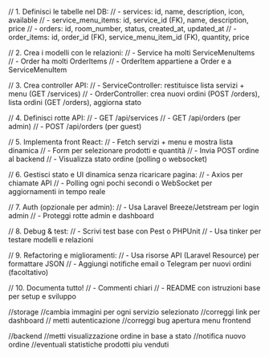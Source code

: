 // 1. Definisci le tabelle nel DB:
// - services: id, name, description, icon, available
// - service_menu_items: id, service_id (FK), name, description, price
// - orders: id, room_number, status, created_at, updated_at
// - order_items: id, order_id (FK), service_menu_item_id (FK), quantity, price

// 2. Crea i modelli con le relazioni:
// - Service ha molti ServiceMenuItems
// - Order ha molti OrderItems
// - OrderItem appartiene a Order e a ServiceMenuItem

<!--
Service → ServiceMenuItems: relazione One-to-Many (uno a molti)

Order → OrderItems: relazione One-to-Many (uno a molti)

OrderItem → Order: relazione Many-to-One (molti a uno)

OrderItem → ServiceMenuItem: relazione Many-to-One (molti a uno)
 -->

// 3. Crea controller API:
// - ServiceController: restituisce lista servizi + menu (GET /services)
// - OrderController: crea nuovi ordini (POST /orders), lista ordini (GET /orders), aggiorna stato

// 4. Definisci rotte API:
// - GET /api/services
// - GET /api/orders (per admin)
// - POST /api/orders (per guest)

// 5. Implementa front React:
// - Fetch servizi + menu e mostra lista dinamica
// - Form per selezionare prodotti e quantità
// - Invia POST ordine al backend
// - Visualizza stato ordine (polling o websocket)

// 6. Gestisci stato e UI dinamica senza ricaricare pagina:
// - Axios per chiamate API
// - Polling ogni pochi secondi o WebSocket per aggiornamenti in tempo reale

// 7. Auth (opzionale per admin):
// - Usa Laravel Breeze/Jetstream per login admin
// - Proteggi rotte admin e dashboard

// 8. Debug & test:
// - Scrivi test base con Pest o PHPUnit
// - Usa tinker per testare modelli e relazioni

// 9. Refactoring e miglioramenti:
// - Usa risorse API (Laravel Resource) per formattare JSON
// - Aggiungi notifiche email o Telegram per nuovi ordini (facoltativo)

// 10. Documenta tutto!
// - Commenti chiari
// - README con istruzioni base per setup e sviluppo

<!--  -->

//storage
//cambia immagini per ogni servizio selezionato
//correggi link per dashboard
// metti autenticazione
//correggi bug apertura menu frontend

//backend
//metti visualizzazione ordine in base a stato
//notifica nuovo ordine
//eventuali statistiche prodotti piu venduti
